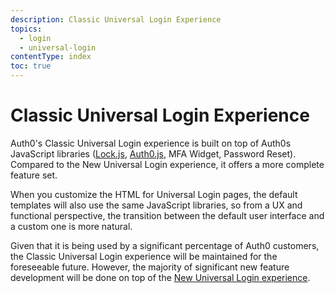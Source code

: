 ```yaml
---
description: Classic Universal Login Experience
topics:
  - login
  - universal-login
contentType: index
toc: true
---
```

# Classic Universal Login Experience

Auth0's Classic Universal Login experience is built on top of Auth0s JavaScript libraries ([Lock.js](/libraries/lock), [Auth0.js](/libraries/auth0js), MFA Widget, Password Reset). Compared to the New Universal Login experience, it offers a more complete feature set.

When you customize the HTML for Universal Login pages, the default templates will also use the same JavaScript libraries, so from a UX and functional perspective, the transition between the default user interface and a custom one is more natural.  

Given that it is being used by a significant percentage of Auth0 customers, the Classic Universal Login experience will be maintained for the foreseeable future. However, the majority of significant new feature development will be done on top of the [New Universal Login experience](/universal-login/new).

